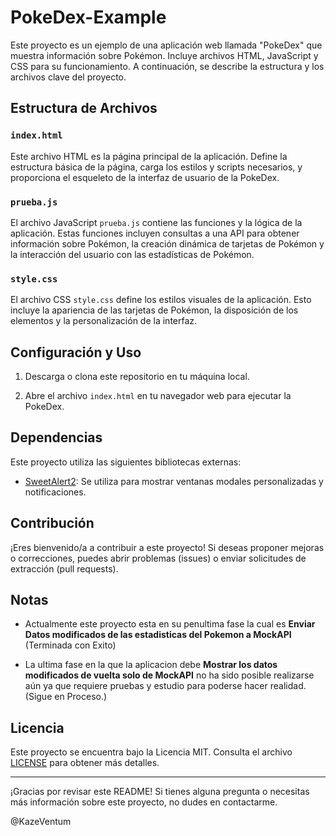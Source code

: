 # PokeDex-Example

Este proyecto es un ejemplo de una aplicación web llamada "PokeDex" que muestra información sobre Pokémon. Incluye archivos HTML, JavaScript y CSS para su funcionamiento. A continuación, se describe la estructura y los archivos clave del proyecto.

## Estructura de Archivos

### `index.html`

Este archivo HTML es la página principal de la aplicación. Define la estructura básica de la página, carga los estilos y scripts necesarios, y proporciona el esqueleto de la interfaz de usuario de la PokeDex.

### `prueba.js`

El archivo JavaScript `prueba.js` contiene las funciones y la lógica de la aplicación. Estas funciones incluyen consultas a una API para obtener información sobre Pokémon, la creación dinámica de tarjetas de Pokémon y la interacción del usuario con las estadísticas de Pokémon.

### `style.css`

El archivo CSS `style.css` define los estilos visuales de la aplicación. Esto incluye la apariencia de las tarjetas de Pokémon, la disposición de los elementos y la personalización de la interfaz.

## Configuración y Uso

1. Descarga o clona este repositorio en tu máquina local.

2. Abre el archivo `index.html` en tu navegador web para ejecutar la PokeDex.

## Dependencias

Este proyecto utiliza las siguientes bibliotecas externas:

- [SweetAlert2](https://sweetalert2.github.io/): Se utiliza para mostrar ventanas modales personalizadas y notificaciones.

## Contribución

¡Eres bienvenido/a a contribuir a este proyecto! Si deseas proponer mejoras o correcciones, puedes abrir problemas (issues) o enviar solicitudes de extracción (pull requests).

## Notas

- Actualmente este proyecto esta en su penultima fase la cual es **Enviar Datos modificados de las estadisticas del Pokemon a MockAPI** (Terminada con Exito)

- La ultima fase en la que la aplicacion debe **Mostrar los datos modificados de vuelta solo de MockAPI** no ha sido posible realizarse aún ya que requiere pruebas y estudio para poderse hacer realidad. (Sigue en Proceso.)

## Licencia

Este proyecto se encuentra bajo la Licencia MIT. Consulta el archivo [LICENSE](LICENSE) para obtener más detalles.

---

¡Gracias por revisar este README! Si tienes alguna pregunta o necesitas más información sobre este proyecto, no dudes en contactarme.

@KazeVentum
